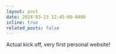 ```yaml
---
layout: post
date: 2024-03-23 12:45:00-0400
inline: true
related_posts: false
---
```


Actual kick off, very first personal website!
